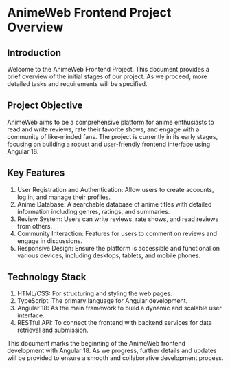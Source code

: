 # AnimeWeb Frontend Project Overview  #
## Introduction ##

Welcome to the AnimeWeb Frontend Project. This document provides a brief overview of the initial stages of our project. As we proceed, more detailed tasks and requirements will be specified.
## Project Objective ##

AnimeWeb aims to be a comprehensive platform for anime enthusiasts to read and write reviews, rate their favorite shows, and engage with a community of like-minded fans. The project is currently in its early stages, focusing on building a robust and user-friendly frontend interface using Angular 18.
## Key Features ##

   1. User Registration and Authentication: Allow users to create accounts, log in, and manage their profiles.
   2. Anime Database: A searchable database of anime titles with detailed information including genres, ratings, and summaries.
   3.  Review System: Users can write reviews, rate shows, and read reviews from others.
   4. Community Interaction: Features for users to comment on reviews and engage in discussions.
   5. Responsive Design: Ensure the platform is accessible and functional on various devices, including desktops, tablets, and mobile phones.

## Technology Stack ##

   1. HTML/CSS: For structuring and styling the web pages.
   2. TypeScript: The primary language for Angular development.
   3. Angular 18: As the main framework to build a dynamic and scalable user interface.
   4. RESTful API: To connect the frontend with backend services for data retrieval and submission.

This document marks the beginning of the AnimeWeb frontend development with Angular 18. As we progress, further details and updates will be provided to ensure a smooth and collaborative development process.
